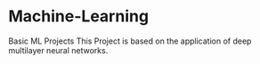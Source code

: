 # Machine-Learning
Basic ML Projects
This Project is based on the application of deep multilayer neural networks.

